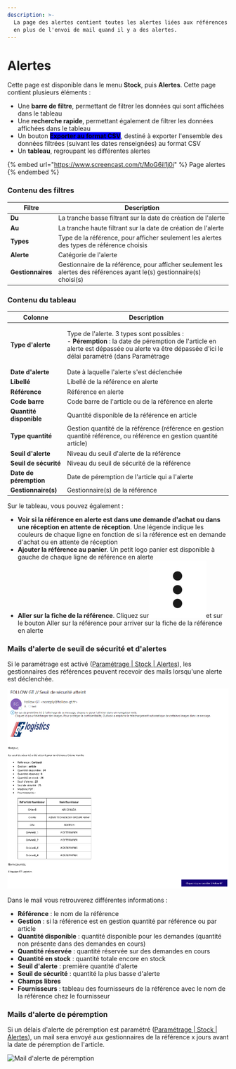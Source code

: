 ```yaml
---
description: >-
  La page des alertes contient toutes les alertes liées aux références du stock,
  en plus de l'envoi de mail quand il y a des alertes.
---
```


# Alertes

&#x20;Cette page est disponible dans le menu **Stock**, puis **Alertes**. Cette page contient plusieurs éléments :&#x20;

* Une **barre de filtre**, permettant de filtrer les données qui sont affichées dans le tableau
* Une **recherche rapide**, permettant également de filtrer les données affichées dans le tableau
* Un bouton <mark style="background-color:blue;">**Exporter au format CSV**</mark>, destiné à exporter l'ensemble des données filtrées (suivant les dates renseignées) au format CSV
* Un **tableau**, regroupant les différentes alertes

{% embed url="https://www.screencast.com/t/MoG6il1j0i" %}
Page alertes
{% endembed %}

### Contenu des filtres

| Filtre            | Description                                                                                                            |
| ----------------- | ---------------------------------------------------------------------------------------------------------------------- |
| **Du**            | La tranche basse filtrant sur la date de création de l'alerte                                                          |
| **Au**            | La tranche haute filtrant sur la date de création de l'alerte                                                          |
| **Types**         | Type de la référence, pour afficher seulement les alertes des types de référence choisis                               |
| **Alerte**        | Catégorie de l'alerte                                                                                                  |
| **Gestionnaires** | Gestionnaire de la référence, pour afficher seulement les alertes des références ayant le(s) gestionnaire(s) choisi(s) |

### Contenu du tableau

| Colonne                 | Description                                                                                                                                                                                                                                                                                                                                                                                                                                                                                                                                                                      |
| ----------------------- | -------------------------------------------------------------------------------------------------------------------------------------------------------------------------------------------------------------------------------------------------------------------------------------------------------------------------------------------------------------------------------------------------------------------------------------------------------------------------------------------------------------------------------------------------------------------------------- |
| **Type d'alerte**       | <p>Type de l'alerte. 3 types sont possibles : <br>- <strong>Péremption</strong> : la date de péremption de l'article en alerte est dépassée ou alerte va être dépassée d'ici le délai paramétré (dans Paramétrage | Stock | Alertes)<br>- <strong>Seuil d'alerte</strong> : la quantité de la référence est passée en dessous du seuil d'alerte paramétré sur la référence<br>- <strong>Seuil de sécurité</strong> : la quantité de la référence est passée en dessous du seuil de sécurité paramétré sur la référence. Le seuil de sécurité est inférieur au seuil d'alerte</p> |
| **Date d'alerte**       | Date à laquelle l'alerte s'est déclenchée                                                                                                                                                                                                                                                                                                                                                                                                                                                                                                                                        |
| **Libellé**             | Libellé de la référence en alerte                                                                                                                                                                                                                                                                                                                                                                                                                                                                                                                                                |
| **Référence**           | Référence en alerte                                                                                                                                                                                                                                                                                                                                                                                                                                                                                                                                                              |
| **Code barre**          | Code barre de l'article ou de la référence en alerte                                                                                                                                                                                                                                                                                                                                                                                                                                                                                                                             |
| **Quantité disponible** | Quantité disponible de la référence en article                                                                                                                                                                                                                                                                                                                                                                                                                                                                                                                                   |
| **Type quantité**       | Gestion quantité de la référence (référence en gestion quantité référence, ou référence en gestion quantité article)                                                                                                                                                                                                                                                                                                                                                                                                                                                             |
| **Seuil d'alerte**      | Niveau du seuil d'alerte de la référence                                                                                                                                                                                                                                                                                                                                                                                                                                                                                                                                         |
| **Seuil de sécurité**   | Niveau du seuil de sécurité de la référence                                                                                                                                                                                                                                                                                                                                                                                                                                                                                                                                      |
| **Date de péremption**  | Date de péremption de l'article qui a l'alerte                                                                                                                                                                                                                                                                                                                                                                                                                                                                                                                                   |
| **Gestionnaire(s)**     | Gestionnaire(s) de la référence                                                                                                                                                                                                                                                                                                                                                                                                                                                                                                                                                  |

Sur le tableau, vous pouvez également :&#x20;

* **Voir si la référence en alerte est dans une demande d'achat ou dans une réception en attente de réception**. Une légende indique les couleurs de chaque ligne en fonction de si la référence est en demande d'achat ou en attente de réception
* **Ajouter la référence au panier**. Un petit logo panier est disponible à gauche de chaque ligne de référence en alerte
* **Aller sur la fiche de la référence**. Cliquez sur<img src="../../.gitbook/assets/3points" alt="" data-size="line">et sur le bouton Aller sur la référence pour arriver sur la fiche de la référence en alerte

### Mails d'alerte de seuil de sécurité et d'alertes

Si le paramétrage est activé ([Paramétrage | Stock | Alertes](../parametrage/alertes.md)), les gestionnaires des références peuvent recevoir des mails lorsqu'une alerte est déclenchée.&#x20;

![Exemple de mail d'alerte de seuil](<../../.gitbook/assets/Seuil de sécurité.PNG>)

Dans le mail vous retrouverez différentes informations :&#x20;

* **Référence** : le nom de la référence
* **Gestion** : si la référence est en gestion quantité par référence ou par article
* **Quantité disponible** : quantité disponible pour les demandes (quantité non présente dans des demandes en cours)
* **Quantité réservée** : quantité réservée sur des demandes en cours
* **Quantité en stock** : quantité totale encore en stock&#x20;
* **Seuil d'alerte** : première quantité d'alerte
* **Seuil de sécurité** : quantité la plus basse d'alerte
* **Champs libres**
* **Fournisseurs** : tableau des fournisseurs de la référence avec le nom de la référence chez le fournisseur

### Mails d'alerte de péremption

Si un délais d'alerte de péremption est paramétré ([Paramétrage | Stock | Alertes](../parametrage/alertes.md)), un mail sera envoyé aux gestionnaires de la référence x jours avant la date de péremption de l'article.

![Mail d'alerte de péremption](<../../.gitbook/assets/seuil péremption.PNG>)


